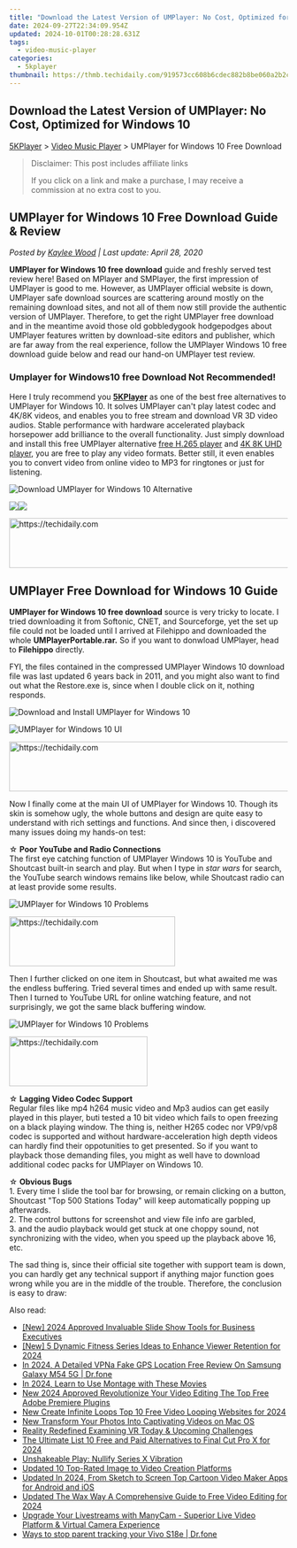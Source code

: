 ```yaml
---
title: "Download the Latest Version of UMPlayer: No Cost, Optimized for Windows 10"
date: 2024-09-27T22:34:09.954Z
updated: 2024-10-01T00:28:28.631Z
tags:
  - video-music-player
categories:
  - 5kplayer
thumbnail: https://thmb.techidaily.com/919573cc608b6cdec882b8be060a2b2c2cf20857c29aeec82d8f35e1cc72f6d6.jpg
---
```


## Download the Latest Version of UMPlayer: No Cost, Optimized for Windows 10

[5KPlayer](https://tools.techidaily.com/5kplayer/products/) \> [Video Music Player](https://tools.techidaily.com/5kplayer/video-music-player/) \> UMPlayer for Windows 10 Free Download

>  Disclaimer: This post includes affiliate links
>
>  If you click on a link and make a purchase, I may receive a commission at no extra cost to you.
>

## UMPlayer for Windows 10 Free Download Guide & Review

 _Posted by [Kaylee Wood](https://www.quora.com/profile/Amanda-Hu-21) | Last update: April 28, 2020_

**UMPlayer for Windows 10 free download** guide and freshly served test review here! Based on MPlayer and SMPlayer, the first impression of UMPlayer is good to me. However, as UMPlayer official website is down, UMPlayer safe download sources are scattering around mostly on the remaining download sites, and not all of them now still provide the authentic version of UMPlayer. Therefore, to get the right UMPlayer free download and in the meantime avoid those old gobbledygook hodgepodges about UMPlayer features written by download-site editors and publisher, which are far away from the real experience, follow the UMPlayer Windows 10 free download guide below and read our hand-on UMPlayer test review. 

### Umplayer for Windows10 free Download Not Recommended!

Here I truly recommend you [**5KPlayer**](https://tools.techidaily.com/5kplayer/products/) as one of the best free alternatives to UMPlayer for Windows 10\. It solves UMPlayer can't play latest codec and 4K/8K videos, and enables you to free stream and download VR 3D video audios. Stable performance with hardware accelerated playback horsepower add brilliance to the overall functionality. Just simply download and install this free UMPlayer alternative [free H.265 player](https://tools.techidaily.com/5kplayer/video-music-player/) and [4K 8K UHD player](https://tools.techidaily.com/5kplayer/video-music-player/), you are free to play any video formats. Better still, it even enables you to convert video from online video to MP3 for ringtones or just for listening.

![Download UMPlayer for Windows 10 Alternative](https://www.5kplayer.com/video-music-player/img/5kplayer-best-free-hd-video-player.jpg)

[![](https://www.5kplayer.com/video-music-player/../button/freedownbackwin.png)](https://tools.techidaily.com/5kplayer/products/)[![](https://www.5kplayer.com/video-music-player/../button/freedownbackmac.png)](https://tools.techidaily.com/5kplayer/products/) 

<!-- affiliate ads begin -->
<a href="https://appsumo.8odi.net/c/5597632/2111964/7443" target="_top" id="2111964">
  <img src="//a.impactradius-go.com/display-ad/7443-2111964" border="0" alt="https://techidaily.com" width="728" height="90"/>
</a>
<img height="0" width="0" src="https://appsumo.8odi.net/i/5597632/2111964/7443" style="position:absolute;visibility:hidden;" border="0" />
<!-- affiliate ads end -->

## UMPlayer Free Download for Windows 10 Guide

**UMPlayer for Windows 10 free download** source is very tricky to locate. I tried downloading it from Softonic, CNET, and Sourceforge, yet the set up file could not be loaded until I arrived at Filehippo and downloaded the whole **UMPlayerPortable.rar.** So if you want to donwload UMPlayer, head to **Filehippo** directly.

FYI, the files contained in the compressed UMPlayer Windows 10 download file was last updated 6 years back in 2011, and you might also want to find out what the Restore.exe is, since when I double click on it, nothing responds.

![Download and Install UMPlayer for Windows 10](https://www.5kplayer.com/video-music-player/img/umplayer-download-failure.jpg) 

![UMPlayer for Windows 10 UI](https://www.5kplayer.com/video-music-player/img/umplayer-ui.png) 

<!-- affiliate ads begin -->
<a href="https://appsumo.8odi.net/c/5597632/2100542/7443" target="_top" id="2100542">
  <img src="//a.impactradius-go.com/display-ad/7443-2100542" border="0" alt="https://techidaily.com" width="728" height="90"/>
</a>
<img height="0" width="0" src="https://appsumo.8odi.net/i/5597632/2100542/7443" style="position:absolute;visibility:hidden;" border="0" />
<!-- affiliate ads end -->

Now I finally come at the main UI of UMPlayer for Windows 10\. Though its skin is somehow ugly, the whole buttons and design are quite easy to understand with rich settings and functions. And since then, i discovered many issues doing my hands-on test:

☆ **Poor YouTube and Radio Connections**  
 The first eye catching function of UMPlayer Windows 10 is YouTube and Shoutcast built-in search and play. But when I type in _star wars_ for search, the YouTube search windows remains like below, while Shoutcast radio can at least provide some results. 

![UMPlayer for Windows 10 Problems](https://www.5kplayer.com/video-music-player/img/umplayer-error-1.jpg)

<!-- affiliate ads begin -->
<a href="https://aligracehair.sjv.io/c/5597632/1896505/19272" target="_top" id="1896505">
  <img src="//a.impactradius-go.com/display-ad/19272-1896505" border="0" alt="https://techidaily.com" width="300" height="90"/>
</a>
<img height="0" width="0" src="https://aligracehair.sjv.io/i/5597632/1896505/19272" style="position:absolute;visibility:hidden;" border="0" />
<!-- affiliate ads end -->

Then I further clicked on one item in Shoutcast, but what awaited me was the endless buffering. Tried several times and ended up with same result. Then I turned to YouTube URL for online watching feature, and not surprisingly, we got the same black buffering window.

![UMPlayer for Windows 10 Problems](https://www.5kplayer.com/video-music-player/img/umplayer-error-3.jpg)

<!-- affiliate ads begin -->
<a href="https://bluettius.sjv.io/c/5597632/2139108/17108" target="_top" id="2139108">
  <img src="//a.impactradius-go.com/display-ad/17108-2139108" border="0" alt="https://techidaily.com" width="250" height="90"/>
</a>
<img height="0" width="0" src="https://bluettius.sjv.io/i/5597632/2139108/17108" style="position:absolute;visibility:hidden;" border="0" />
<!-- affiliate ads end -->

☆ **Lagging Video Codec Support**  
 Regular files like mp4 h264 music video and Mp3 audios can get easily played in this player, buti tested a 10 bit video which fails to open freezing on a black playing window. The thing is, neither H265 codec nor VP9/vp8 codec is supported and without hardware-acceleration high depth videos can hardly find their oppotunities to get presented. So if you want to playback those demanding files, you might as well have to download additional codec packs for UMPlayer on Windows 10.

☆ **Obvious Bugs**  
 1\. Every time I slide the tool bar for browsing, or remain clicking on a button, Shoutcast "Top 500 Stations Today" will keep automatically popping up afterwards.  
 2\. The control buttons for screenshot and view file info are garbled,   
 3\. and the audio playback would get stuck at one choppy sound, not synchronizing with the video, when you speed up the playback above 16, etc.

The sad thing is, since their official site together with support team is down, you can hardly get any technical support if anything major function goes wrong while you are in the middle of the trouble. Therefore, the conclusion is easy to draw:

<ins class="adsbygoogle"
     style="display:block"
     data-ad-format="autorelaxed"
     data-ad-client="ca-pub-7571918770474297"
     data-ad-slot="1223367746"></ins>

<ins class="adsbygoogle"
     style="display:block"
     data-ad-client="ca-pub-7571918770474297"
     data-ad-slot="8358498916"
     data-ad-format="auto"
     data-full-width-responsive="true"></ins>

<span class="atpl-alsoreadstyle">Also read:</span>
<div><ul>
<li><a href="https://vp-tips.techidaily.com/new-2024-approved-invaluable-slide-show-tools-for-business-executives/"><u>[New] 2024 Approved Invaluable Slide Show Tools for Business Executives</u></a></li>
<li><a href="https://facebook-video-share.techidaily.com/new-5-dynamic-fitness-series-ideas-to-enhance-viewer-retention-for-2024/"><u>[New] 5 Dynamic Fitness Series Ideas to Enhance Viewer Retention for 2024</u></a></li>
<li><a href="https://fake-location.techidaily.com/in-2024-a-detailed-vpna-fake-gps-location-free-review-on-samsung-galaxy-m54-5g-drfone-by-drfone-virtual-android/"><u>In 2024, A Detailed VPNa Fake GPS Location Free Review On Samsung Galaxy M54 5G | Dr.fone</u></a></li>
<li><a href="https://ai-editing-video.techidaily.com/in-2024-learn-to-use-montage-with-these-movies/"><u>In 2024, Learn to Use Montage with These Movies</u></a></li>
<li><a href="https://video-ai-editor.techidaily.com/new-2024-approved-revolutionize-your-video-editing-the-top-free-adobe-premiere-plugins/"><u>New 2024 Approved Revolutionize Your Video Editing The Top Free Adobe Premiere Plugins</u></a></li>
<li><a href="https://video-ai-editor.techidaily.com/new-create-infinite-loops-top-10-free-video-looping-websites-for-2024/"><u>New Create Infinite Loops Top 10 Free Video Looping Websites for 2024</u></a></li>
<li><a href="https://video-ai-editor.techidaily.com/new-transform-your-photos-into-captivating-videos-on-mac-os/"><u>New Transform Your Photos Into Captivating Videos on Mac OS</u></a></li>
<li><a href="https://fox-hovers.techidaily.com/reality-redefined-examining-vr-today-and-upcoming-challenges/"><u>Reality Redefined Examining VR Today & Upcoming Challenges</u></a></li>
<li><a href="https://video-ai-editor.techidaily.com/the-ultimate-list-10-free-and-paid-alternatives-to-final-cut-pro-x-for-2024/"><u>The Ultimate List 10 Free and Paid Alternatives to Final Cut Pro X for 2024</u></a></li>
<li><a href="https://games-able.techidaily.com/unshakeable-play-nullify-series-x-vibration/"><u>Unshakeable Play: Nullify Series X Vibration</u></a></li>
<li><a href="https://video-ai-editor.techidaily.com/updated-10-top-rated-image-to-video-creation-platforms/"><u>Updated 10 Top-Rated Image to Video Creation Platforms</u></a></li>
<li><a href="https://video-ai-editor.techidaily.com/updated-in-2024-from-sketch-to-screen-top-cartoon-video-maker-apps-for-android-and-ios/"><u>Updated In 2024, From Sketch to Screen Top Cartoon Video Maker Apps for Android and iOS</u></a></li>
<li><a href="https://video-ai-editor.techidaily.com/updated-the-wax-way-a-comprehensive-guide-to-free-video-editing-for-2024/"><u>Updated The Wax Way A Comprehensive Guide to Free Video Editing for 2024</u></a></li>
<li><a href="https://discover-guides.techidaily.com/upgrade-your-livestreams-with-manycam-superior-live-video-platform-and-virtual-camera-experience/"><u>Upgrade Your Livestreams with ManyCam - Superior Live Video Platform & Virtual Camera Experience</u></a></li>
<li><a href="https://android-location-track.techidaily.com/ways-to-stop-parent-tracking-your-vivo-s18e-drfone-by-drfone-virtual-android/"><u>Ways to stop parent tracking your Vivo S18e | Dr.fone</u></a></li>
</ul></div>

